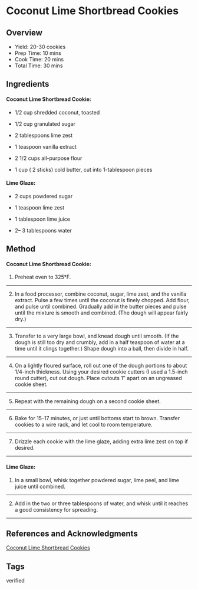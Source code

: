 # Coconut Lime Shortbread Cookies

## Overview

- Yield: 20-30 cookies
- Prep Time: 10 mins
- Cook Time: 20 mins
- Total Time: 30 mins

## Ingredients

#### Coconut Lime Shortbread Cookie:

- 1/2 cup shredded coconut, toasted

- 1/2 cup granulated sugar

- 2 tablespoons lime zest

- 1 teaspoon vanilla extract

- 2 1/2 cups all-purpose flour

- 1 cup ( 2 sticks) cold butter, cut into 1-tablespoon pieces

#### Lime Glaze:

- 2 cups powdered sugar

- 1 teaspoon lime zest

- 1 tablespoon lime juice

- 2– 3 tablespoons water

## Method

#### Coconut Lime Shortbread Cookie:

1. Preheat oven to 325°F.
---
2. In a food processor, combine coconut, sugar, lime zest, and the vanilla extract.  Pulse a few times until the coconut is finely chopped. Add flour, and pulse until combined.  Gradually add in the butter pieces and pulse until the mixture is smooth and combined.  (The dough will appear fairly dry.)
---
3. Transfer to a very large bowl, and knead dough until smooth.  (If the dough is still too dry and crumbly, add in a half teaspoon of water at a time until it clings together.)  Shape dough into a ball, then divide in half.
---
4. On a lightly floured surface, roll out one of the dough portions to about 1/4-inch thickness. Using your desired cookie cutters (I used a 1.5-inch round cutter), cut out dough. Place cutouts 1″ apart on an ungreased cookie sheet.
---
5. Repeat with the remaining dough on a second cookie sheet.
---
6. Bake for 15-17 minutes, or just until bottoms start to brown. Transfer cookies to a wire rack, and let cool to room temperature.
---
7. Drizzle each cookie with the lime glaze, adding extra lime zest on top if desired.
---

#### Lime Glaze:

1. In a small bowl, whisk together powdered sugar, lime peel, and lime juice until combined.
---
2. Add in the two or three tablespoons of water, and whisk until it reaches a good consistency for spreading.
---

## References and Acknowledgments

[Coconut Lime Shortbread Cookies](http://www.gimmesomeoven.com/coconut-lime-shortbread-cookies/)

## Tags
verified
